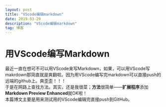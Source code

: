 ```yaml
---
layout: post
title: "VScode编辑markdown"
date: 2019-03-29 
description: "VScode编辑markdown"
tag: 博客 
---    
```

# 用VScode编写Markdown
  
最近一直在想可不可以用VScode来写Markdown，如果，可以用VScode写makrdown那简直就是爽翻啦。因为用VScode编写完markdown可以直接push的远端的github上。爽歪歪！！！   
于是在网路上查找方法。其实，还是我很菜；**方法**很简单——**扩展程序**添加**Markdown Preview Enhanced**就OK啦！  
本篇博文主要是用来测试用的VScode编辑完直接push到GitHub。  

